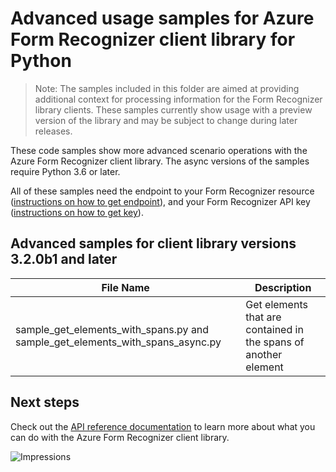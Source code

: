 # Advanced usage samples for Azure Form Recognizer client library for Python

> Note: The samples included in this folder are aimed at providing additional context for processing information for the Form Recognizer library clients. These samples currently show usage with a preview version of the library and may be subject to change during later releases.

These code samples show more advanced scenario operations with the Azure Form Recognizer client library.
The async versions of the samples require Python 3.6 or later.

All of these samples need the endpoint to your Form Recognizer resource ([instructions on how to get endpoint][get-endpoint-instructions]), and your Form Recognizer API key ([instructions on how to get key][get-key-instructions]).

## Advanced samples for client library versions 3.2.0b1 and later

|**File Name**|**Description**|
|----------------|-------------|
|sample_get_elements_with_spans.py and sample_get_elements_with_spans_async.py|Get elements that are contained in the spans of another element|

## Next steps

Check out the [API reference documentation][python-fr-ref-docs] to learn more about
what you can do with the Azure Form Recognizer client library.


[python-fr-ref-docs]: https://aka.ms/azsdk/python/formrecognizer/docs
[get-endpoint-instructions]: https://github.com/Azure/azure-sdk-for-python/blob/main/sdk/formrecognizer/azure-ai-formrecognizer/README.md#get-the-endpoint
[get-key-instructions]: https://github.com/Azure/azure-sdk-for-python/blob/main/sdk/formrecognizer/azure-ai-formrecognizer/README.md#get-the-api-key

![Impressions](https://azure-sdk-impressions.azurewebsites.net/api/impressions/azure-sdk-for-python/sdk/formrecognizer/azure-ai-formrecognizer/samples/v3.2-beta/advanced_samples/README.png)
